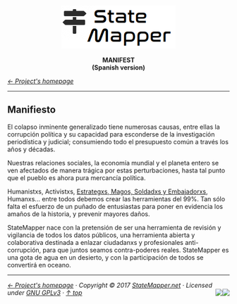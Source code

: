 <p align="center" id="top">
	<a href="https://github.com/StateMapper/StateMapper" title="Go to the project's homepage"><img src="../../src/assets/images/logo/logo-black-big.png" /></a>
</p>
<p align="center">
	<strong>MANIFEST <br>(Spanish version)</strong>
</p>

*[&larr; Project's homepage](https://github.com/StateMapper/StateMapper#top)*

-----


## Manifiesto

El colapso inminente generalizado tiene numerosas causas, entre ellas la corrupción política y su capacidad para esconderse de la investigación periodística y judicial; consumiendo todo el presupuesto común a través los años y décadas.

Nuestras relaciones sociales, la economía mundial y el planeta entero se ven afectados de manera trágica por estas perturbaciones, hasta tal punto que el pueblo es ahora pura mercancía política.

Humanistxs, Activistxs, [Estrategxs, Magos, Soldadxs y Embajadorxs](https://github.com/stateMapper/StateMapper/#contribute), Humanxs... entre todos debemos crear las herramientas del 99%. Tan sólo falta el esfuerzo de un puñado de entusiastas para poner en evidencia los amaños de la historia, y prevenir mayores daños. 

StateMapper nace con la pretensión de ser una herramienta de revisión y vigilancia de todos los datos públicos, una herramienta abierta y colaborativa destinada a enlazar ciudadanxs y profesionales anti-corrupción, para que juntos seamos contra-poderes reales. StateMapper es una gota de agua en un desierto, y con la participación de todos se convertirá en oceano.


-----

*[&larr; Project's homepage](https://github.com/StateMapper/StateMapper#top) · Copyright &copy; 2017 [StateMapper.net](https://statemapper.net) · Licensed under [GNU GPLv3](../../COPYING) · [&uarr; top](#top)* <img src="[![Bitbucket issues](https://img.shields.io/bitbucket/issues/atlassian/python-bitbucket.svg?style=social" align="right" /> <img src="http://hits.dwyl.com/StateMapper/StateMapper.svg?style=flat-square" align="right" />

